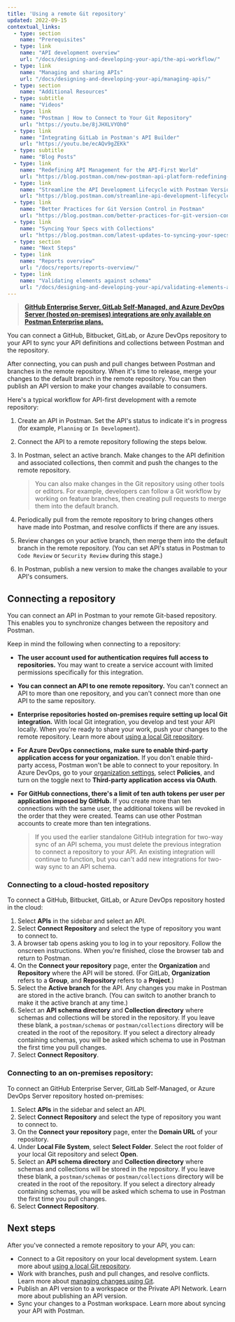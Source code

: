 ```yaml
---
title: 'Using a remote Git repository'
updated: 2022-09-15
contextual_links:
  - type: section
    name: "Prerequisites"
  - type: link
    name: "API development overview"
    url: "/docs/designing-and-developing-your-api/the-api-workflow/"
  - type: link
    name: "Managing and sharing APIs"
    url: "/docs/designing-and-developing-your-api/managing-apis/"
  - type: section
    name: "Additional Resources"
  - type: subtitle
    name: "Videos"
  - type: link
    name: "Postman | How to Connect to Your Git Repository"
    url: "https://youtu.be/8jJHXLVYOh0"
  - type: link
    name: "Integrating GitLab in Postman's API Builder"
    url: "https://youtu.be/ecAQv9gZEKk"
  - type: subtitle
    name: "Blog Posts"
  - type: link
    name: "Redefining API Management for the API-First World"
    url: "https://blog.postman.com/new-postman-api-platform-redefining-api-management-for-api-first-world"
  - type: link
    name: "Streamline the API Development Lifecycle with Postman Version Control"
    url: "https://blog.postman.com/streamline-api-development-lifecycle-with-postman-version-control/"
  - type: link
    name: "Better Practices for Git Version Control in Postman"
    url: "https://blog.postman.com/better-practices-for-git-version-control-in-postman/"
  - type: link
    name: "Syncing Your Specs with Collections"
    url: "https://blog.postman.com/latest-updates-to-syncing-your-specs-with-collections/"
  - type: section
    name: "Next Steps"
  - type: link
    name: "Reports overview"
    url: "/docs/reports/reports-overview/"
  - type: link
    name: "Validating elements against schema"
    url: "/docs/designing-and-developing-your-api/validating-elements-against-schema/"
---
```


> __[GitHub Enterprise Server, GitLab Self-Managed, and Azure DevOps Server (hosted on-premises) integrations are only available on Postman Enterprise plans.](https://www.postman.com/pricing)__

You can connect a GitHub, Bitbucket, GitLab, or Azure DevOps repository to your API to sync your API definitions and collections between Postman and the repository.

After connecting, you can push and pull changes between Postman and branches in the remote repository. When it's time to release, merge your changes to the default branch in the remote repository. You can then publish an API version to make your changes available to consumers.

Here's a typical workflow for API-first development with a remote repository:

1. Create an API in Postman. Set the API's status to indicate it's in progress (for example, `Planning` or `In Development`).
1. Connect the API to a remote repository following the steps below.
1. In Postman, select an active branch. Make changes to the API definition and associated collections, then commit and push the changes to the remote repository.

    > You can also make changes in the Git repository using other tools or editors. For example, developers can follow a Git workflow by working on feature branches, then creating pull requests to merge them into the default branch.

1. Periodically pull from the remote repository to bring changes others have made into Postman, and resolve conflicts if there are any issues.
1. Review changes on your active branch, then merge them into the default branch in the remote repository. (You can set API's status in Postman to `Code Review` or `Security Review` during this stage.)
1. In Postman, publish a new version to make the changes available to your API's consumers.

## Connecting a repository

You can connect an API in Postman to your remote Git-based repository. This enables you to synchronize changes between the repository and Postman.

Keep in mind the following when connecting to a repository:

* **The user account used for authentication requires full access to repositories.** You may want to create a service account with limited permissions specifically for this integration.

* **You can connect an API to one remote repository.** You can't connect an API to more than one repository, and you can't connect more than one API to the same repository.

* **Enterprise repositories hosted on-premises require setting up local Git integration.** With local Git integration, you develop and test your API locally. When you're ready to share your work, push your changes to the remote repository. Learn more about [using a local Git repository](/docs/designing-and-developing-your-api/versioning-an-api/using-local-git-repo/).

* **For Azure DevOps connections, make sure to enable third-party application access for your organization.** If you don't enable third-party access, Postman won't be able to connect to your repository. In Azure DevOps, go to your [organization settings](https://docs.microsoft.com/en-us/azure/devops/organizations/accounts/change-application-access-policies?view=azure-devops), select **Policies**, and turn on the toggle next to **Third-party application access via OAuth**.

* **For GitHub connections, there's a limit of ten auth tokens per user per application imposed by GitHub.** If you create more than ten connections with the same user, the additional tokens will be revoked in the order that they were created. Teams can use other Postman accounts to create more than ten integrations.

    > If you used the earlier standalone GitHub integration for two-way sync of an API schema, you must delete the previous integration to connect a repository to your API. An existing integration will continue to function, but you can't add new integrations for two-way sync to an API schema.

### Connecting to a cloud-hosted repository

To connect a GitHub, Bitbucket, GitLab, or Azure DevOps repository hosted in the cloud:

1. Select **APIs** in the sidebar and select an API.
1. Select **Connect Repository** and select the type of repository you want to connect to.
1. A browser tab opens asking you to log in to your repository. Follow the onscreen instructions. When you're finished, close the browser tab and return to Postman.
1. On the **Connect your repository** page, enter the **Organization** and **Repository** where the API will be stored. (For GitLab, **Organization** refers to a **Group**, and **Repository** refers to a **Project**.)
1. Select the **Active branch** for the API. Any changes you make in Postman are stored in the active branch. (You can switch to another branch to make it the active branch at any time.)
1. Select an **API schema directory** and **Collection directory** where schemas and collections will be stored in the repository. If you leave these blank, a `postman/schemas` or `postman/collections` directory will be created in the root of the repository. If you select a directory already containing schemas, you will be asked which schema to use in Postman the first time you pull changes.
1. Select **Connect Repository**.

<!-- TO DO: VERIFY STEPS, ADD SCREENSHOT -->

### Connecting to an on-premises repository:

To connect an GitHub Enterprise Server, GitLab Self-Managed, or Azure DevOps Server repository hosted on-premises:

1. Select **APIs** in the sidebar and select an API.
1. Select **Connect Repository** and select the type of repository you want to connect to.
1. On the **Connect your repository** page, enter the **Domain URL** of your repository.
1. Under **Local File System**, select **Select Folder**. Select the root folder of your local Git repository and select **Open**.
1. Select an **API schema directory** and **Collection directory** where schemas and collections will be stored in the repository. If you leave these blank, a `postman/schemas` or `postman/collections` directory will be created in the root of the repository. If you select a directory already containing schemas, you will be asked which schema to use in Postman the first time you pull changes.
1. Select **Connect Repository**.

<!-- TO DO: VERIFY STEPS, ADD SCREENSHOT -->

## Next steps

After you've connected a remote repository to your API, you can:

<!-- TO DO: ADD LINKs -->

* Connect to a Git repository on your local development system. Learn more about [using a local Git repository](/docs/designing-and-developing-your-api/versioning-an-api/using-local-git-repo/).
* Work with branches, push and pull changes, and resolve conflicts. Learn more about [managing changes using Git](/docs/designing-and-developing-your-api/versioning-an-api/managing-git-changes/).
* Publish an API version to a workspace or the Private API Network. Learn more about publishing an API version.
* Sync your changes to a Postman workspace. Learn more about syncing your API with Postman.
